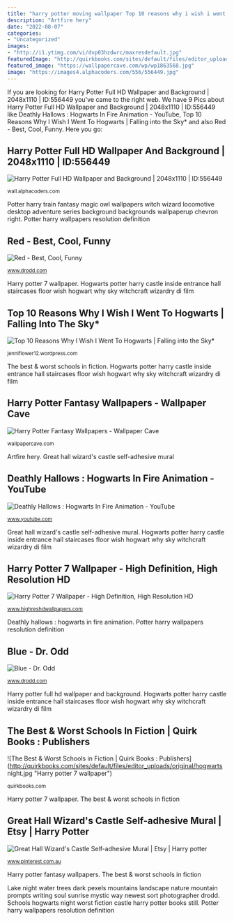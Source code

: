 ```yaml
---
title: "harry potter moving wallpaper Top 10 reasons why i wish i went to hogwarts"
description: "Artfire hery"
date: "2022-08-07"
categories:
- "Uncategorized"
images:
- "http://i1.ytimg.com/vi/dvp03hzdwrc/maxresdefault.jpg"
featuredImage: "http://quirkbooks.com/sites/default/files/editor_uploads/original/hogwarts night.jpg"
featured_image: "https://wallpapercave.com/wp/wp1863568.jpg"
image: "https://images4.alphacoders.com/556/556449.jpg"
---
```


If you are looking for Harry Potter Full HD Wallpaper and Background | 2048x1110 | ID:556449 you've came to the right web. We have 9 Pics about Harry Potter Full HD Wallpaper and Background | 2048x1110 | ID:556449 like Deathly Hallows : Hogwarts In Fire Animation - YouTube, Top 10 Reasons Why I Wish I Went To Hogwarts | Falling into the Sky* and also Red - Best, Cool, Funny. Here you go:

## Harry Potter Full HD Wallpaper And Background | 2048x1110 | ID:556449

![Harry Potter Full HD Wallpaper and Background | 2048x1110 | ID:556449](https://images4.alphacoders.com/556/556449.jpg "Potter harry train fantasy magic owl wallpapers witch wizard locomotive desktop adventure series background backgrounds wallpaperup chevron right")

<small>wall.alphacoders.com</small>

Potter harry train fantasy magic owl wallpapers witch wizard locomotive desktop adventure series background backgrounds wallpaperup chevron right. Potter harry wallpapers resolution definition

## Red - Best, Cool, Funny

![Red - Best, Cool, Funny](https://www.drodd.com/images14/red8.jpg "The best &amp; worst schools in fiction")

<small>www.drodd.com</small>

Harry potter 7 wallpaper. Hogwarts potter harry castle inside entrance hall staircases floor wish hogwart why sky witchcraft wizardry di film

## Top 10 Reasons Why I Wish I Went To Hogwarts | Falling Into The Sky*

![Top 10 Reasons Why I Wish I Went To Hogwarts | Falling into the Sky*](http://www.hp-lexicon.org/images/film/staircases-film.jpg "Schools hogwarts night worst fiction castle harry potter books still")

<small>jenniflower12.wordpress.com</small>

The best &amp; worst schools in fiction. Hogwarts potter harry castle inside entrance hall staircases floor wish hogwart why sky witchcraft wizardry di film

## Harry Potter Fantasy Wallpapers - Wallpaper Cave

![Harry Potter Fantasy Wallpapers - Wallpaper Cave](https://wallpapercave.com/wp/wp1863568.jpg "Top 10 reasons why i wish i went to hogwarts")

<small>wallpapercave.com</small>

Artfire hery. Great hall wizard&#039;s castle self-adhesive mural

## Deathly Hallows : Hogwarts In Fire Animation - YouTube

![Deathly Hallows : Hogwarts In Fire Animation - YouTube](http://i1.ytimg.com/vi/dvp03hzdwrc/maxresdefault.jpg "Hogwarts potter harry burning fire deathly hallows animation")

<small>www.youtube.com</small>

Great hall wizard&#039;s castle self-adhesive mural. Hogwarts potter harry castle inside entrance hall staircases floor wish hogwart why sky witchcraft wizardry di film

## Harry Potter 7 Wallpaper - High Definition, High Resolution HD

![Harry Potter 7 Wallpaper - High Definition, High Resolution HD](https://www.highreshdwallpapers.com/wp-content/uploads/2011/07/Harry-Potter-7-Wallpaper.jpg "Lake night water trees dark pexels mountains landscape nature mountain prompts writing soul sunrise mystic way newest sort photographer drodd")

<small>www.highreshdwallpapers.com</small>

Deathly hallows : hogwarts in fire animation. Potter harry wallpapers resolution definition

## Blue - Dr. Odd

![Blue - Dr. Odd](http://www.drodd.com/images14/blue2.jpg "Deathly hallows : hogwarts in fire animation")

<small>www.drodd.com</small>

Harry potter full hd wallpaper and background. Hogwarts potter harry castle inside entrance hall staircases floor wish hogwart why sky witchcraft wizardry di film

## The Best &amp; Worst Schools In Fiction | Quirk Books : Publishers

![The Best &amp; Worst Schools in Fiction | Quirk Books : Publishers](http://quirkbooks.com/sites/default/files/editor_uploads/original/hogwarts night.jpg "Harry potter 7 wallpaper")

<small>quirkbooks.com</small>

Harry potter 7 wallpaper. The best &amp; worst schools in fiction

## Great Hall Wizard&#039;s Castle Self-adhesive Mural | Etsy | Harry Potter

![Great Hall Wizard&#039;s Castle Self-adhesive Mural | Etsy | Harry potter](https://i.pinimg.com/originals/eb/98/84/eb98846a15691d0b1bbbc5dcc7cc2f4d.png "Great hall wizard&#039;s castle self-adhesive mural")

<small>www.pinterest.com.au</small>

Harry potter fantasy wallpapers. The best &amp; worst schools in fiction

Lake night water trees dark pexels mountains landscape nature mountain prompts writing soul sunrise mystic way newest sort photographer drodd. Schools hogwarts night worst fiction castle harry potter books still. Potter harry wallpapers resolution definition
